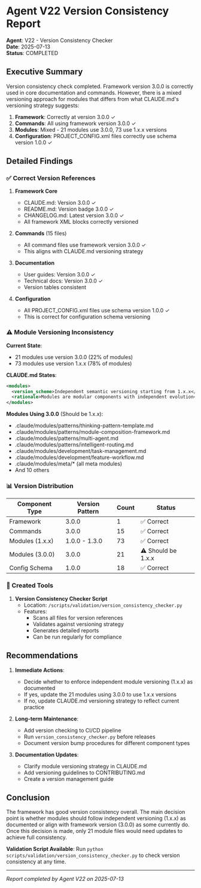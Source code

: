 # Agent V22 Version Consistency Report

**Agent**: V22 - Version Consistency Checker  
**Date**: 2025-07-13  
**Status**: COMPLETED  

## Executive Summary

Version consistency check completed. Framework version 3.0.0 is correctly used in core documentation and commands. However, there is a mixed versioning approach for modules that differs from what CLAUDE.md's versioning strategy suggests:

1. **Framework**: Correctly at version 3.0.0 ✓
2. **Commands**: All using framework version 3.0.0 ✓
3. **Modules**: Mixed - 21 modules use 3.0.0, 73 use 1.x.x versions
4. **Configuration**: PROJECT_CONFIG.xml files correctly use schema version 1.0.0 ✓

## Detailed Findings

### ✅ Correct Version References

1. **Framework Core**
   - CLAUDE.md: Version 3.0.0 ✓
   - README.md: Version badge 3.0.0 ✓
   - CHANGELOG.md: Latest version 3.0.0 ✓
   - All framework XML blocks correctly versioned

2. **Commands** (15 files)
   - All command files use framework version 3.0.0 ✓
   - This aligns with CLAUDE.md versioning strategy

3. **Documentation**
   - User guides: Version 3.0.0 ✓
   - Technical docs: Version 3.0.0 ✓
   - Version tables consistent

4. **Configuration**
   - All PROJECT_CONFIG.xml files use schema version 1.0.0 ✓
   - This is correct for configuration schema versioning

### ⚠️ Module Versioning Inconsistency

**Current State**:
- 21 modules use version 3.0.0 (22% of modules)
- 73 modules use version 1.x.x (78% of modules)

**CLAUDE.md States**:
```xml
<modules>
  <version_scheme>Independent semantic versioning starting from 1.x.x</version_scheme>
  <rationale>Modules are modular components with independent evolution</rationale>
</modules>
```

**Modules Using 3.0.0** (Should be 1.x.x):
- .claude/modules/patterns/thinking-pattern-template.md
- .claude/modules/patterns/module-composition-framework.md
- .claude/modules/patterns/multi-agent.md
- .claude/modules/patterns/intelligent-routing.md
- .claude/modules/development/task-management.md
- .claude/modules/development/feature-workflow.md
- .claude/modules/meta/* (all meta modules)
- And 10 others

### 📊 Version Distribution

| Component Type | Version Pattern | Count | Status |
|----------------|----------------|-------|---------|
| Framework | 3.0.0 | 1 | ✅ Correct |
| Commands | 3.0.0 | 15 | ✅ Correct |
| Modules (1.x.x) | 1.0.0 - 1.3.0 | 73 | ✅ Correct |
| Modules (3.0.0) | 3.0.0 | 21 | ⚠️ Should be 1.x.x |
| Config Schema | 1.0.0 | 18 | ✅ Correct |

### 🔧 Created Tools

1. **Version Consistency Checker Script**
   - Location: `/scripts/validation/version_consistency_checker.py`
   - Features:
     - Scans all files for version references
     - Validates against versioning strategy
     - Generates detailed reports
     - Can be run regularly for compliance

## Recommendations

1. **Immediate Actions**:
   - Decide whether to enforce independent module versioning (1.x.x) as documented
   - If yes, update the 21 modules using 3.0.0 to use 1.x.x versions
   - If no, update CLAUDE.md versioning strategy to reflect current practice

2. **Long-term Maintenance**:
   - Add version checking to CI/CD pipeline
   - Run `version_consistency_checker.py` before releases
   - Document version bump procedures for different component types

3. **Documentation Updates**:
   - Clarify module versioning strategy in CLAUDE.md
   - Add versioning guidelines to CONTRIBUTING.md
   - Create a version management guide

## Conclusion

The framework has good version consistency overall. The main decision point is whether modules should follow independent versioning (1.x.x) as documented or align with framework version (3.0.0) as some currently do. Once this decision is made, only 21 module files would need updates to achieve full consistency.

**Validation Script Available**: Run `python scripts/validation/version_consistency_checker.py` to check version consistency at any time.

---

*Report completed by Agent V22 on 2025-07-13*